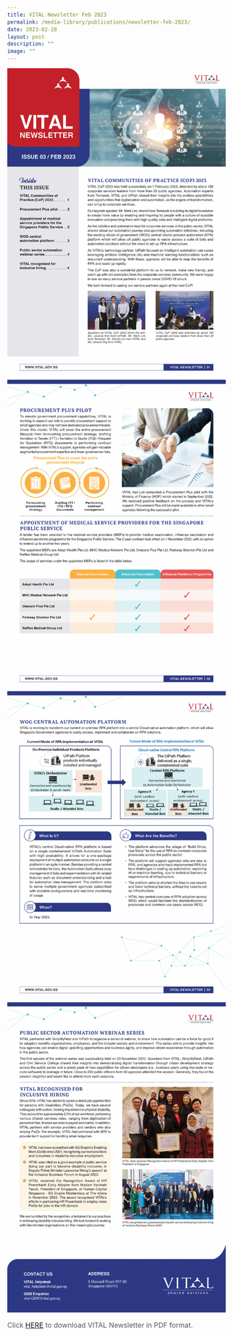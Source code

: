 ```yaml
---
title: VITAL Newsletter Feb 2023
permalink: /media-library/publications/newsletter-feb-2023/
date: 2023-02-28
layout: post
description: ""
image: ""
---
```

<img src="/images/media/newsletter feb 23 01.jpg">
<br>
<img src="/images/media/newsletter feb 23 02.jpg">
<br>
<img src="/images/media/newsletter feb 23 03.jpg">
<br>
<img src="/images/media/newsletter feb 23 04.jpg">

<p style="font-size: 16px;color:#585858;text-align:justify;">
Click <a href="/files/newsletter%20feb%2023.pdf">HERE</a> to download VITAL Newsletter in PDF format.
</p>
